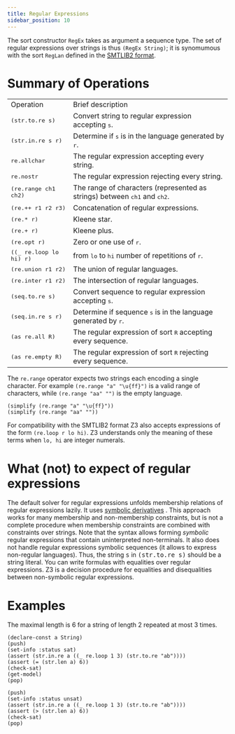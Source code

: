 ```yaml
---
title: Regular Expressions
sidebar_position: 10
---
```


The sort constructor `RegEx` takes as argument a sequence type.
The set of regular expressions over strings is thus `(RegEx String)`; 
it is synomumous with the sort `RegLan` defined in the [SMTLIB2 format](http://smtlib.cs.uiowa.edu/theories-UnicodeStrings.shtml).

# Summary of Operations

<table>
  <tr>
    <td>Operation</td>
    <td>Brief description</td>
  </tr>
  <tr> 
    <td><tt>(str.to.re s)</tt></td>
    <td>Convert string to regular expression accepting <tt>s</tt>.</td>
  </tr>
  <tr> 
    <td><tt>(str.in.re s r)</tt></td>
    <td>Determine if <tt>s</tt> is in the language generated by <tt>r</tt>.</td>
  </tr>
  <tr> 
    <td><tt>re.allchar</tt></td>
    <td>The regular expression accepting every string.</td>
  </tr>
  <tr> 
    <td><tt>re.nostr</tt></td>
    <td>The regular expression rejecting every string.</td>
  </tr>
  <tr> 
    <td><tt>(re.range ch1 ch2)</tt></td>
    <td>The range of characters (represented as strings) between <tt>ch1</tt> and <tt>ch2</tt>.</td>
  </tr>
  <tr> 
    <td><tt>(re.++ r1 r2 r3)</tt></td>
    <td>Concatenation of regular expressions.</td>
  </tr>
  <tr> 
    <td><tt>(re.* r)</tt></td>
    <td>Kleene star.</td>
  </tr>
  <tr> 
    <td><tt>(re.+ r)</tt></td>
    <td>Kleene plus.</td>
  </tr>
  <tr> 
    <td><tt>(re.opt r)</tt></td>
    <td>Zero or one use of <tt>r</tt>.</td>
  </tr>
  <tr> 
    <td><tt>((_ re.loop lo hi) r)</tt></td>
    <td>from <tt>lo</tt> to <tt>hi</tt> number of repetitions of <tt>r</tt>.</td>
  </tr>  
  <tr> 
    <td><tt>(re.union r1 r2)</tt></td>
    <td>The union of regular languages.</td>
  </tr>
  <tr> 
    <td><tt>(re.inter r1 r2)</tt></td>
    <td>The intersection of regular languages. </td>
  </tr>

  <tr> 
    <td><tt>(seq.to.re s)</tt></td>
    <td>Convert sequence to regular expression accepting <tt>s</tt>.</td>
  </tr>
  <tr> 
    <td><tt>(seq.in.re s r)</tt></td>
    <td>Determine if sequence <tt>s</tt> is in the language generated by <tt>r</tt>.</td>
  </tr>
  <tr> 
    <td><tt>(as re.all R)</tt></td>
    <td>The regular expression of sort <tt>R</tt> accepting every sequence.</td>
  </tr>
  <tr> 
    <td><tt>(as re.empty R)</tt></td>
    <td>The regular expression of sort <tt>R</tt> rejecting every sequence.</td>
  </tr>


</table>

The `re.range` operator expects two strings each encoding a single character.
For example `(re.range "a" "\u{ff}")` is a valid range of characters, 
while `(re.range "aa" "")` is the empty language. 

```z3
(simplify (re.range "a" "\u{ff}"))
(simplify (re.range "aa" ""))
```

For  compatibility with the SMTLIB2 format 
Z3 also accepts expressions of the form `(re.loop r lo hi)`.
Z3 understands only the meaning of these terms when `lo, hi` are 
integer numerals.

# What (not) to expect of regular expressions
The default solver for regular expressions unfolds membership relations of regular expressions lazily.
It uses [symbolic derivatives](https://dl.acm.org/doi/abs/10.1145/3453483.3454066) .
This approach works for many membership and non-membership constraints, but is not a complete 
procedure when membership constraints are combined with constraints over strings.
Note that the syntax allows forming _symbolic_ regular expressions that contain uninterpreted non-terminals.
It also does not handle regular expressions symbolic sequences (it allows
to express non-regular languages).
Thus, the string <tt>s</tt> in <tt>(str.to.re s)</tt> should be 
a string literal. You can write formulas with equalities over 
regular expressions. Z3 is a decision procedure for equalities and disequalities between non-symbolic regular expressions.

# Examples

The maximal length is 6 for a string of length 2 repeated at most 3 times.

```z3
(declare-const a String)
(push)
(set-info :status sat)
(assert (str.in.re a ((_ re.loop 1 3) (str.to.re "ab"))))
(assert (= (str.len a) 6))
(check-sat)
(get-model)
(pop)

(push)
(set-info :status unsat)
(assert (str.in.re a ((_ re.loop 1 3) (str.to.re "ab"))))
(assert (> (str.len a) 6))
(check-sat)
(pop)
```
 

